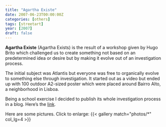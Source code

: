 ```yaml
---
title: "Agartha Existe"
date: 2007-06-23T00:00:00Z
categories: [others]
tags: [streetart]
year: [2007]
draft: false
---
```


**Agartha Existe** (Agartha Exists) is the result of a workshop given by Hugo Brito which challenged us to create something not based on an predetermined idea or desire but by making it evolve out of an investigation process.
<!--more-->

The initial subject was Atlantis but everyone was free to organically evolve to something else through investigation. It started out as a video but ended up with 100 outdoor A2-sized poster which were placed around Bairro Alto, a neighborhood in Lisboa.

Being a school exercise I decided to publish its whole investigation process in a blog. Here’s the [link][1].

Here are some pictures. Click to enlarge:
{{< gallery match="photos/*" col_lg=4 >}}

[1]: http://portasdeagartha.blogspot.com
